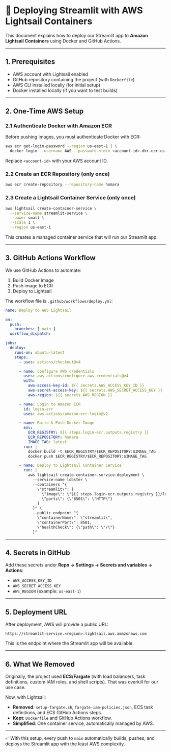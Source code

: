 # 🚀 Deploying Streamlit with AWS Lightsail Containers

This document explains how to deploy our Streamlit app to **Amazon Lightsail Containers** using Docker and GitHub Actions.

---

## 1. Prerequisites

- AWS account with Lightsail enabled
- GitHub repository containing the project (with `Dockerfile`)
- AWS CLI installed locally (for initial setup)
- Docker installed locally (if you want to test builds)

---

## 2. One-Time AWS Setup

### 2.1 Authenticate Docker with Amazon ECR

Before pushing images, you must authenticate Docker with ECR:

```bash
aws ecr get-login-password --region us-east-1 | \
  docker login --username AWS --password-stdin <account-id>.dkr.ecr.us-east-1.amazonaws.com
```

Replace `<account-id>` with your AWS account ID.

### 2.2 Create an ECR Repository (only once)

```bash
aws ecr create-repository --repository-name homara
```

### 2.3 Create a Lightsail Container Service (only once)

```bash
aws lightsail create-container-service \
  --service-name streamlit-service \
  --power small \
  --scale 1 \
  --region us-east-1
```

This creates a managed container service that will run our Streamlit app.

---

## 3. GitHub Actions Workflow

We use GitHub Actions to automate:

1. Build Docker image
2. Push image to ECR
3. Deploy to Lightsail

The workflow file is `.github/workflows/deploy.yml`:

```yaml
name: Deploy to AWS Lightsail

on:
  push:
    branches: [ main ]
  workflow_dispatch:

jobs:
  deploy:
    runs-on: ubuntu-latest
    steps:
      - uses: actions/checkout@v4

      - name: Configure AWS credentials
        uses: aws-actions/configure-aws-credentials@v4
        with:
          aws-access-key-id: ${{ secrets.AWS_ACCESS_KEY_ID }}
          aws-secret-access-key: ${{ secrets.AWS_SECRET_ACCESS_KEY }}
          aws-region: ${{ secrets.AWS_REGION }}

      - name: Login to Amazon ECR
        id: login-ecr
        uses: aws-actions/amazon-ecr-login@v2

      - name: Build & Push Docker Image
        env:
          ECR_REGISTRY: ${{ steps.login-ecr.outputs.registry }}
          ECR_REPOSITORY: homara
          IMAGE_TAG: latest
        run: |
          docker build -t $ECR_REGISTRY/$ECR_REPOSITORY:$IMAGE_TAG .
          docker push $ECR_REGISTRY/$ECR_REPOSITORY:$IMAGE_TAG

      - name: Deploy to Lightsail Container Service
        run: |
          aws lightsail create-container-service-deployment \
            --service-name lobster \
            --containers "{
              \"streamlit\": {
                \"image\": \"${{ steps.login-ecr.outputs.registry }}/lobster:latest\",
                \"ports\": {\"8501\": \"HTTP\"}
              }
            }" \
            --public-endpoint "{
              \"containerName\": \"streamlit\",
              \"containerPort\": 8501,
              \"healthCheck\": {\"path\": \"/\"}
            }"
```

---

## 4. Secrets in GitHub

Add these secrets under **Repo → Settings → Secrets and variables → Actions**:

- `AWS_ACCESS_KEY_ID`
- `AWS_SECRET_ACCESS_KEY`
- `AWS_REGION` (example: `us-east-1`)

---

## 5. Deployment URL

After deployment, AWS will provide a public URL:

```
https://streamlit-service.<region>.lightsail.aws.amazonaws.com
```

This is the endpoint where the Streamlit app will be available.

---

## 6. What We Removed

Originally, the project used **ECS/Fargate** (with load balancers, task definitions, custom IAM roles, and shell scripts). That was overkill for our use case.

Now, with Lightsail:

- **Removed**: `setup-fargate.sh`, `fargate-iam-policies.json`, ECS task definitions, and ECS GitHub Actions steps.
- **Kept**: `Dockerfile` and GitHub Actions workflow.
- **Simplified**: One container service, automatically managed by AWS.

---

✅ With this setup, every push to `main` automatically builds, pushes, and deploys the Streamlit app with the least AWS complexity.

